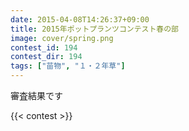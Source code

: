 ```yaml
---
date: 2015-04-08T14:26:37+09:00
title: 2015年ポットプランツコンテスト春の部
image: cover/spring.png
contest_id: 194
contest_dir: 194
tags: ["苗物", "１・２年草"]
---
```

審査結果です

{{< contest >}}
